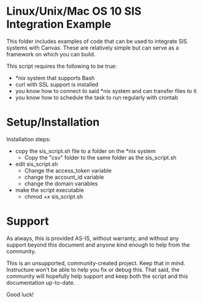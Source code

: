 Linux/Unix/Mac OS 10 SIS Integration Example
======

This folder includes examples of code that can be used to integrate
SIS systems with Canvas. These are relatively simple but can serve
as a framework on which you can build.

This script requires the following to be true:

 * *nix system that supports Bash
 * curl with SSL support is installed
 * you know how to connect to said *nix system and can transfer files to it
 * you know how to schedule the task to run regularly with crontab

Setup/Installation
=====

Installation steps:

  * copy the sis_script.sh file to a folder on the *nix system
    * Copy the "csv" folder to the same folder as the sis_script.sh
  * edit sis_script.sh
    * Change the access_token variable
    * change the account_id variable
    * change the domain variables
  * make the script executable
    * chmod +x sis_script.sh
  


Support
======

As always, this is provided AS-IS, without warranty, and without any
support beyond this document and anyone kind enough to help from the
community.

This is an unsupported, community-created project. Keep that in 
mind. Instructure won't be able to help you fix or debug this.
That said, the community will hopefully help support and keep
both the script and this documentation up-to-date.

Good luck!
